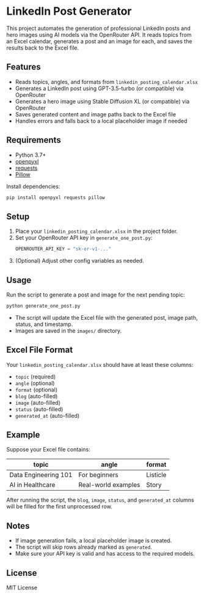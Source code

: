 # LinkedIn Post Generator

This project automates the generation of professional LinkedIn posts and hero images using AI models via the OpenRouter API. It reads topics from an Excel calendar, generates a post and an image for each, and saves the results back to the Excel file.

## Features
- Reads topics, angles, and formats from `linkedin_posting_calendar.xlsx`
- Generates a LinkedIn post using GPT-3.5-turbo (or compatible) via OpenRouter
- Generates a hero image using Stable Diffusion XL (or compatible) via OpenRouter
- Saves generated content and image paths back to the Excel file
- Handles errors and falls back to a local placeholder image if needed

## Requirements
- Python 3.7+
- [openpyxl](https://pypi.org/project/openpyxl/)
- [requests](https://pypi.org/project/requests/)
- [Pillow](https://pypi.org/project/Pillow/)

Install dependencies:
```bash
pip install openpyxl requests pillow
```

## Setup
1. Place your `linkedin_posting_calendar.xlsx` in the project folder.
2. Set your OpenRouter API key in `generate_one_post.py`:
   ```python
   OPENROUTER_API_KEY = "sk-or-v1-..."
   ```
3. (Optional) Adjust other config variables as needed.

## Usage
Run the script to generate a post and image for the next pending topic:
```bash
python generate_one_post.py
```

- The script will update the Excel file with the generated post, image path, status, and timestamp.
- Images are saved in the `images/` directory.

## Excel File Format
Your `linkedin_posting_calendar.xlsx` should have at least these columns:
- `topic` (required)
- `angle` (optional)
- `format` (optional)
- `blog` (auto-filled)
- `image` (auto-filled)
- `status` (auto-filled)
- `generated_at` (auto-filled)

## Example
Suppose your Excel file contains:

| topic                | angle                | format   |
|----------------------|----------------------|----------|
| Data Engineering 101 | For beginners        | Listicle |
| AI in Healthcare     | Real-world examples  | Story    |

After running the script, the `blog`, `image`, `status`, and `generated_at` columns will be filled for the first unprocessed row.

## Notes
- If image generation fails, a local placeholder image is created.
- The script will skip rows already marked as `generated`.
- Make sure your API key is valid and has access to the required models.

## License
MIT License
